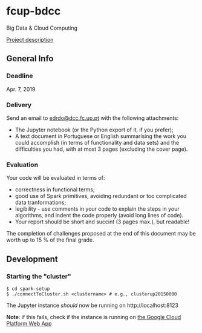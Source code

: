 # fcup-bdcc
Big Data &amp; Cloud Computing 

[Project description](https://www.dcc.fc.up.pt/~edrdo/aulas/bdcc/projects/01/)

## General Info 
### Deadline
Apr. 7, 2019

### Delivery
Send an email to edrdo@dcc.fc.up.pt with the following attachments:
- The Jupyter notebook (or the Python export of it, if you prefer);
- A text document in Portuguese or English summarising the work you could accomplish (in terms of functionality and data sets) and the difficulties you had, with at most 3 pages (excluding the cover page).

### Evaluation
Your code will be evaluated in terms of:

 - correctness in functional terms;
 - good use of Spark primitives, avoiding redundant or too complicated data tranformations;
 - legibility - use comments in your code to explain the steps in your algorithms, and indent the code properly (avoid long lines of code).
 - Your report should be short and succint (3 pages max.), but readable!

The completion of challenges proposed at the end of this document may be worth up to 15 % of the final grade.

## Development 

### Starting the "cluster"

```shell
$ cd spark-setup
$ ./connectToCluster.sh <clustername> # e.g., clusterup20150000
```

The Jupyter instance _should_ now be running on http://localhost:8123

**Note**: if this fails, check if the instance is running on [the Google Cloud Platform Web App](https://console.cloud.google.com/compute/instances)
